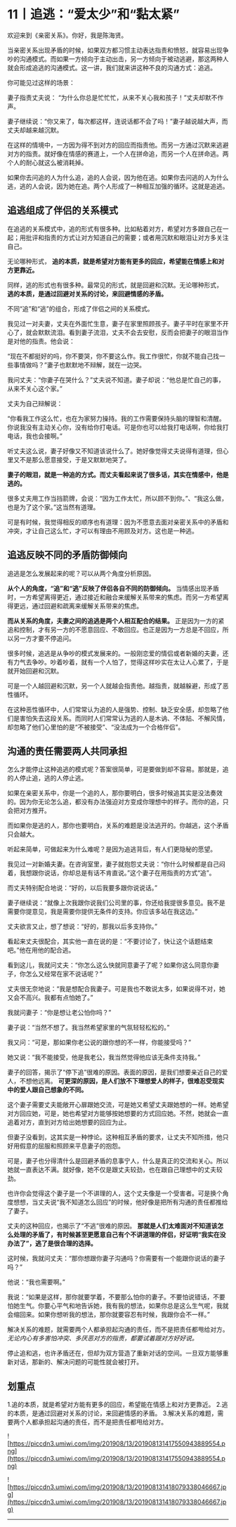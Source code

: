 # 11丨追逃：“爱太少”和“黏太紧”

欢迎来到《亲密关系》。你好，我是陈海贤。

当亲密关系出现矛盾的时候，如果双方都习惯主动表达指责和愤怒，就容易出现争吵的沟通模式。而如果一方倾向于主动出击，另一方倾向于被动逃避，那这两种人就会形成追逃的沟通模式。这一讲，我们就来讲这种不良的沟通方式：追逃。

你可能见过这样的场景：

妻子指责丈夫说： “为什么你总是忙忙忙，从来不关心我和孩子！”丈夫却默不作声。

妻子继续说：“你又来了，每次都这样，连说话都不会了吗！”妻子越说越大声，而丈夫却越来越沉默。

在这样的情境中，一方因为得不到对方的回应而指责他。而另一方通过沉默来逃避对方的指责。就好像在情感的赛道上，一个人在拼命追，而另一个人在拼命逃。两个人的耐心就这么被消耗掉。

如果你去问追的人为什么追，追的人会说，因为他在逃。如果你去问逃的人为什么逃，逃的人会说，因为她在追。两个人形成了一种相互加强的循环。这就是追逃。

## 追逃组成了伴侣的关系模式

在追逃的关系模式中，追的形式有很多种。比如粘着对方，希望对方多跟自己在一起；用批评和指责的方式让对方知道自己的需要；或者用沉默和眼泪让对方多关注自己。

无论哪种形式， **追的本质，就是希望对方能有更多的回应，希望能在情感上和对方更靠近。**

同样，逃的形式也有很多种。最常见的形式，就是回避和沉默。无论哪种形式， **逃的本质，是通过回避对关系的讨论，来回避情感的矛盾。**

不同“追”和“逃”的组合，形成了伴侣之间的关系模式。

我见过一对夫妻，丈夫在外面忙生意，妻子在家里照顾孩子。妻子平时在家里不开心了，就会默默流泪。看到妻子流泪，丈夫不会去安慰，反而会把妻子的眼泪当作是对他的指责。他会说：

“现在不都挺好的吗，你不要哭，你不要这么作。我工作很忙，你就不能自己找一些事情做吗？”妻子也默默地不辩解，就在一边哭。

我问丈夫：“你妻子在哭什么？”丈夫说不知道。妻子却说：“他总是忙自己的事，从来不关心这个家。”

丈夫为自己辩解说：

“你看我工作这么忙，也在为家努力操持。我的工作需要保持头脑的理智和清醒。你说我没有主动关心你，没有给你打电话。可是你也可以给我打电话啊，你给我打电话，我也会接啊。”

听丈夫这么说，妻子好像又不知道该说什么了。她好像觉得丈夫说得有道理，但心里又不是那么愿意接受，于是又默默地哭了。

 **妻子的眼泪，就是一种追的方式。而丈夫看起来说了很多话，其实在情感中，他是逃的。**

很多丈夫用工作当挡箭牌，会说：“因为工作太忙，所以顾不到你。”、“我这么做，也是为了这个家。”这当然有道理。

可是有时候，我觉得相反的顺序也有道理：因为不愿意去面对亲密关系中的矛盾和冲突，才让自己这么忙，才可以有理由不用顾及对方。这也是一种逃。

## 追逃反映不同的矛盾防御倾向

追逃是怎么发展起来的呢？可以从两个角度分析原因。

 **从个人的角度，“追”和“逃”反映了伴侣各自不同的防御倾向。** 当情感出现矛盾时，一方希望离得更近，通过接近和融合来缓解关系带来的焦虑。而另一方希望离得更远，通过回避和疏离来缓解关系带来的焦虑。

 **而从关系的角度，夫妻之间的追逃是两个人相互配合的结果。** 正是因为一方的紧追和控制，才有另一方的不愿意回应、不敢回应。也正是因为一方总是不回应，所以另一方才要不停追问。

很多时候，追逃是从争吵的模式发展来的。一般刚恋爱的情侣或者新婚的夫妻，还有力气去争吵。吵着吵着，就有一个人怕了，觉得这样吵实在太让人心累了，于是就开始回避和沉默。

可是一个人越回避和沉默，另一个人就越会指责他。越指责，就越躲避，形成了恶性循环。

在这种恶性循环中，人们常常认为追的人是强势、控制、缺乏安全感，却忽略了他们是害怕失去这段关系。而同时人们常常认为逃的人是木讷、不体贴、不解风情，却忽略了他们心里怕的是“不被接受”、“没法成为一个合格伴侣”。

## 沟通的责任需要两人共同承担

怎么才能停止这种追逃的模式呢？答案很简单，可是要做到却不容易。那就是，追的人停止追，逃的人停止逃。

如果在亲密关系中，你是一个追的人，那你要明白，很多时候追其实是没法奏效的。因为你无论怎么追，都没有办法强迫对方变成你理想中的样子。而你的追，只会把对方推开。

而如果你是逃的人，那你也要明白，关系的难题是没法逃开的。你越逃，这个矛盾只会越大。

听起来简单，可做起来为什么难呢？是因为追逃背后，有人们更隐秘的愿望。

我见过一对新婚夫妻。在咨询室里，妻子就抱怨丈夫说：“你什么时候都是自己闷着，我想跟你说话，你却总是有话不肯直说。”这个妻子在用指责的方式“追”。

而丈夫特别配合地说：“好的，以后我要多跟你说说话。”

妻子继续说：“就像上次我跟你说我们公司里的事，你还给我提很多意见。我不是需要你提意见，我是需要你提供无条件的支持。你应该多站在我这边。”

丈夫欲言又止，想了想说：“好的，那我以后多支持你。”

看起来丈夫很配合，其实他一直在说的是：“不要讨论了，快让这个话题结束吧。”他在用他的配合逃。

看到这儿，我就问丈夫：“你怎么这么快就同意妻子了呢？如果你这么同意你妻子，你怎么又经常在家不说话呢？”

丈夫很无奈地说：“我是想配合我妻子。可是我也不敢说太多，如果说得不对，她又会不高兴。我都有点怕她了。”

我就问妻子：“你是想让老公怕你吗？”

妻子说：“当然不想了。我当然希望家里的气氛轻轻松松的。”

我又问：“可是，那如果你老公说的跟你想的不一样，你能接受吗？”

她又说：“我不能接受，他是我老公，我当然觉得他应该无条件支持我。”

妻子的回答，揭示了“停下追”很难的原因。表面的原因，是我们想要亲近自己的爱人，不想他远离。 **可更深的原因，是人们放不下理想爱人的样子，很难忍受现实中的爱人跟自己想象的不同。**

这个妻子需要丈夫能敞开心扉跟她交流，可是她又希望丈夫跟她想的一样。她希望对方回应她，可是，她也希望对方能够按她想要的方式回应她。不然，她就会一直追着对方，直到对方给出她想要的回应为止。

但妻子没看到，这其实是一种悖论。这种相互矛盾的要求，让丈夫不知所措，他只好用假意的屈服和照顾来平息妻子的抱怨。

可是，妻子也分得清什么是回避矛盾的息事宁人，什么是真正的交流和关心。所以她就一直表达不满。就好像，她不仅是跟丈夫较劲，也在跟自己理想中的丈夫较劲。

也许你会觉得这个妻子是一个不讲理的人，这个丈夫像是一个受害者。可是换个角度想想，当丈夫说“我不知道怎么回应”的时候，他好像是把所有沟通的责任都推给了妻子。

丈夫的这种回应，也揭示了“不逃”很难的原因。 **那就是人们太难面对不知道该怎么处理的矛盾了，有时候甚至更愿意自己有个不讲道理的伴侣，好证明“我实在没办法了”，逃了是很合理的选择。**

这时候，我就问丈夫：“那你想跟你妻子沟通吗？你需要有一个能跟你说话的妻子吗？”

他说：“我也需要啊。”

我说：“如果是这样，那你就要学着，不要那么怕你的妻子。不要怕说错话，不要怕她生气。你要心平气和地告诉她，我有我的想法，如果你总是这么生气呢，我就会缩回来。如果你想听我的想法，那你就要容忍有时候，我跟你会不一样。”

解决关系的难题，就需要两个人都承担起沟通的责任，而不是把责任都甩给对方。 *无论内心有多害怕冲突、多厌恶对方的指责，都要试着跟对方好好说。*

停止追和逃，也许矛盾还在，但却为双方营造了重新对话的空间。一旦双方能够重新对话，那新的、解决问题的可能性就会被打开。

## 划重点

1.追的本质，就是希望对方能有更多的回应，希望能在情感上和对方更靠近。
2.逃的本质，是通过回避对关系的讨论，来回避情感的矛盾。
3.解决关系的难题，需要两个人都承担起沟通的责任，而不是把责任都甩给对方。

![https://piccdn3.umiwi.com/img/201908/13/201908131417550943889554.png](https://piccdn3.umiwi.com/img/201908/13/201908131417550943889554.png)

![https://piccdn3.umiwi.com/img/201908/13/201908131418079338046667.jpg](https://piccdn3.umiwi.com/img/201908/13/201908131418079338046667.jpg)

---
